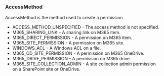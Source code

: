 ### AccessMethod
AccessMethod is the method used to create a permission.

- ACCESS_METHOD_UNSPECIFIED - The access method is not specified.
- M365_SHARING_LINK - A sharing link on M365 item.
- M365_DIRECT_PERMISSION - A permission on M365 item.
- M365_SITE_PERMISSION - A permission on M365 site.
- WINDOWS_ACL - A Windows ACL on a file.
- M365_OD_SITE_PERMISSION - A permission on M365 OneDrive.
- M365_DRIVE_PERMISSION - A permission on M365 drive.
- M365_SITE_COLLECTION_ADMIN - A site collection admin permission on a SharePoint site or OneDrive.
